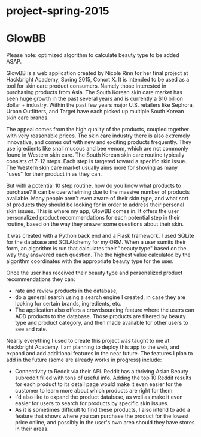 # project-spring-2015

GlowBB
============
Please note: optimized algorithm to calculate beauty type to be added ASAP.

GlowBB is a web application created by Nicole Rinn for her final project at Hackbright Academy, Spring 2015, Cohort X. It is intended to be used as a tool for skin care product consumers. Namely those interested in purchasing products from Asia. The South Korean skin care market has seen huge growth in the past several years and is currently a $10 billion dollar + industry. Within the past few years major U.S. retailers like Sephora, Urban Outfitters, and Target have each picked up multiple South Korean skin care brands.

The appeal comes from the high quality of the products, coupled together with very reasonable prices. The skin care industry there is also extremely innovative, and comes out with new and exciting products frequently. They use igredients like snail mucous and bee venom, which are not commonly found in Western skin care. The South Korean skin care routine typically consists of 7-12 steps. Each step is targeted toward a specific skin issue. The Western skin care market usually aims more for shoving as many "uses" for their product in as they can.

But with a potential 10 step routine, how do you know what products to purchase? It can be overwhelming due to the massive number of products available. Many people aren't even aware of their skin type, and what sort of products they should be looking for in order to address their personal skin issues. This is where my app, GlowBB comes in. It offers the user personalized product recommendations for each potential step in their routine, based on the way they answer some questions about their skin.

It was created with a Python back end and a Flask framework. I used SQLite for the database and SQLAlchemy for my ORM. When a user sumits their form, an algorithm is run that calculates their "beauty type" based on the way they answered each question. The the highest value calculated by the algorithm coordinates with the appropriate beauty type for the user.

Once the user has received their beauty type and personalized product recommendations they can:
- rate and review products in the database,
- do a general search using a search engine I created, in case they are looking for certain brands, ingredients, etc.
- The application also offers a crowdsourcing feature where the users can ADD products to the database. Those products are filtered by beauty type and product category, and then made available for other users to see and rate.

Nearly everything I used to create this project was taught to me at Hackbright Academy. I am planning to deploy this app to the web, and expand and add additional features in the near future. The features I plan to add in the future (some are already works in progress) include:
- Connectivity to Reddit via their API. Reddit has a thriving Asian Beauty subreddit filled with tons of useful info. Adding the top 10 Reddit results for each product to its detail page would make it even easier for the customer to learn more about which products are right for them.
- I'd also like to expand the product database, as well as make it even easier for users to search for products by specific skin issues.
- As it is sometimes difficult to find these products, I also intend to add a feature that shows where you can purchase the product for the lowest price online, and possibly in the user's own area should they have stores in their areas.
